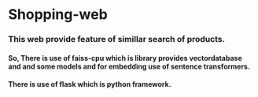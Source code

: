 # Shopping-web
<h3>This web provide feature of simillar search of products.</h3>
<h4>So, There is use of faiss-cpu which is library provides vectordatabase and and some models and for embedding use of sentence transformers.</h4>
<h4>There is use of flask which is python framework.</h4>

